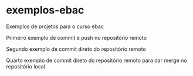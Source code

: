 # exemplos-ebac
Exemplos de projetos para o curso ebac

Primeiro exemplo de commit e push no repositório remoto

Segundo exemplo de commit direto do repositório remoto

Quarto exemplo de commit direto do repositório remoto para dar merge no repositório local

